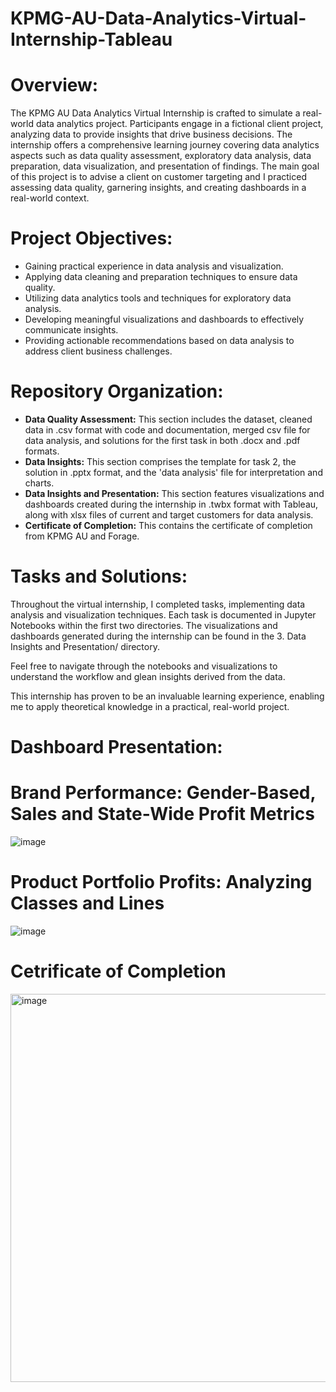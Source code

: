# **KPMG-AU-Data-Analytics-Virtual-Internship-Tableau**

# **Overview:**
The KPMG AU Data Analytics Virtual Internship is crafted to simulate a real-world data analytics project. Participants engage in a fictional client project, analyzing data to provide insights that drive business decisions. The internship offers a comprehensive learning journey covering data analytics aspects such as data quality assessment, exploratory data analysis, data preparation, data visualization, and presentation of findings. The main goal of this project is to advise a client on customer targeting and I practiced assessing data quality, garnering insights, and creating dashboards in a real-world context.

# **Project Objectives:**

* Gaining practical experience in data analysis and visualization.
* Applying data cleaning and preparation techniques to ensure data quality.
* Utilizing data analytics tools and techniques for exploratory data analysis.
* Developing meaningful visualizations and dashboards to effectively communicate insights.
* Providing actionable recommendations based on data analysis to address client business challenges.

# **Repository Organization:**

- **Data Quality Assessment:** This section includes the dataset, cleaned data in .csv format with code and documentation, merged csv file for data analysis, and solutions for the first task in both .docx and .pdf formats.
- **Data Insights:** This section comprises the template for task 2, the solution in .pptx format, and the 'data analysis' file for interpretation and charts.
- **Data Insights and Presentation:** This section features visualizations and dashboards created during the internship in .twbx format with Tableau, along with xlsx files of current and target customers for data analysis.
- **Certificate of Completion:** This contains the certificate of completion from KPMG AU and Forage.

# **Tasks and Solutions:**
Throughout the virtual internship, I completed tasks, implementing data analysis and visualization techniques. Each task is documented in Jupyter Notebooks within the first two directories. The visualizations and dashboards generated during the internship can be found in the 3. Data Insights and Presentation/ directory.

Feel free to navigate through the notebooks and visualizations to understand the workflow and glean insights derived from the data.

This internship has proven to be an invaluable learning experience, enabling me to apply theoretical knowledge in a practical, real-world project.

# **Dashboard Presentation:**

# Brand Performance: Gender-Based, Sales and State-Wide Profit Metrics
![image](https://github.com/ukala19/KPMG-AU-Data-Analytics-Virtual-Internship-Tableau/assets/123114008/3db1312c-6310-4a84-b254-cd5f67d9f84d)

# Product Portfolio Profits: Analyzing Classes and Lines
![image](https://github.com/ukala19/KPMG-AU-Data-Analytics-Virtual-Internship-Tableau/assets/123114008/5cf02de9-1a43-426a-822a-b6cb06fbc2cc)

# **Cetrificate of Completion**
<img width="621" alt="image" src="https://github.com/ukala19/KPMG-AU-Data-Analytics-Virtual-Internship-Tableau/assets/123114008/2b19106d-ffa2-4c2b-b1a9-1a5477cfab03">
